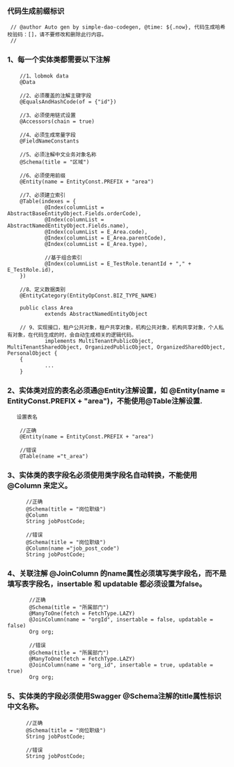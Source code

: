 ### 代码生成前缀标识
     // @author Auto gen by simple-dao-codegen, @time: ${.now}, 代码生成哈希校验码：[]，请不要修改和删除此行内容。
     // 
### 1、每一个实体类都需要以下注解

        //1、lobmok data
        @Data
        
        //2、必须覆盖的注解主键字段
        @EqualsAndHashCode(of = {"id"})
        
        //3、必须使用链式设置
        @Accessors(chain = true) 
        
        //4、必须生成常量字段
        @FieldNameConstants
        
        //5、必须注解中文业务对象名称
        @Schema(title = "区域")
        
        //6、必须使用前缀
        @Entity(name = EntityConst.PREFIX + "area")
        
        //7、必须建立索引
        @Table(indexes = {
                @Index(columnList = AbstractBaseEntityObject.Fields.orderCode),
                @Index(columnList = AbstractNamedEntityObject.Fields.name),
                @Index(columnList = E_Area.code),
                @Index(columnList = E_Area.parentCode),
                @Index(columnList = E_Area.type),

                //基于组合索引
                @Index(columnList = E_TestRole.tenantId + "," + E_TestRole.id),
        })

        //8、定义数据类别 
        @EntityCategory(EntityOpConst.BIZ_TYPE_NAME)

        public class Area
                extends AbstractNamedEntityObject
        
        // 9、实现接口，租户公共对象，租户共享对象，机构公共对象，机构共享对象，个人私有对象，在代码生成的时，会自动生成相关的逻辑代码。
                implements MultiTenantPublicObject, MultiTenantSharedObject, OrganizedPublicObject, OrganizedSharedObject, PersonalObject {
        {
                ...
        }
        
        
### 2、实体类对应的表名必须通@Entity注解设置，如 @Entity(name = EntityConst.PREFIX + "area")，不能使用@Table注解设置.
       
       设置表名
       
        //正确
        @Entity(name = EntityConst.PREFIX + "area")
        
        //错误
        @Table(name ="t_area")
        

### 3、实体类的表字段名必须使用类字段名自动转换，不能使用 @Column 来定义。
       
          //正确
          @Schema(title = "岗位职级")
          @Column
          String jobPostCode;  
      
          //错误
          @Schema(title = "岗位职级")
          @Column(name ="job_post_code")
          String jobPostCode;     

### 4、关联注解 @JoinColumn 的name属性必须填写类字段名，而不是填写表字段名，insertable 和 updatable 都必须设置为false。

           //正确
           @Schema(title = "所属部门")
           @ManyToOne(fetch = FetchType.LAZY)
           @JoinColumn(name = "orgId", insertable = false, updatable = false)
           Org org;
           
           //错误
           @Schema(title = "所属部门")
           @ManyToOne(fetch = FetchType.LAZY)
           @JoinColumn(name = "org_id", insertable = true, updatable = true)
           Org org;
           
### 5、实体类的字段必须使用Swagger @Schema注解的title属性标识中文名称。

          //正确
          @Schema(title = "岗位职级") 
          String jobPostCode;  
      
          //错误 
          String jobPostCode;    
